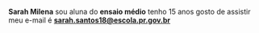 **Sarah Milena**
sou aluna do **ensaio médio**
tenho 15 anos
gosto de assistir
meu e-mail é **sarah.santos18@escola.pr.gov.br**



